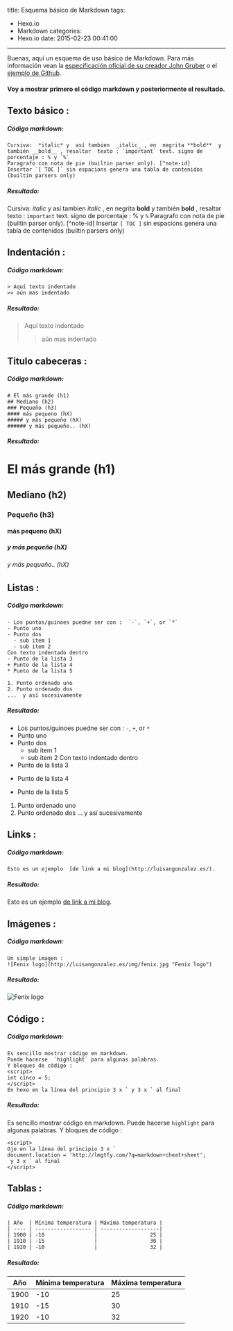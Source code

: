 title: Esquema básico de Markdown
tags:
  - Hexo.io
  - Markdown
categories:
  - Hexo.io
date: 2015-02-23 00:41:00
---
Buenas, aquí un esquema de uso básico de Markdown. Para más información vean la [especificación oficial de su creador John Gruber](http://daringfireball.net/projects/markdown/) o el [ejemplo de Github](https://help.github.com/articles/github-flavored-markdown/).

> 
#### Voy a mostrar primero el código markdown y posteriormente el resultado.

> 
> 
## Texto básico :

##### Código markdown:
```
Cursiva:  *italic* y  así tambien  _italic_ , en  negrita **bold**  y también __bold__ , resaltar  texto : `important` text. signo de porcentaje : % y `%`
Paragrafo con nota de pie (builtin parser only). [^note-id]
Insertar `[ TOC ]` sin espacions genera una tabla de contenidos (builtin parsers only)

```
##### Resultado:

Cursiva:  *italic* y  así tambien  _italic_ , en  negrita **bold**  y también __bold__ , resaltar  texto : `important` text. signo de porcentaje : % y `%`
Paragrafo con nota de pie (builtin parser only). [^note-id]
Insertar `[ TOC ]` sin espacions genera una tabla de contenidos (builtin parsers only)



> 
> 
## Indentación :

##### Código markdown:

```
> Aquí texto indentado
>> aún mas indentado

```

##### Resultado:

> Aquí texto indentado
>> aún mas indentado



> 
> 
## Titulo cabeceras :

##### Código markdown:
```
# El más grande (h1)
## Mediano (h2)
### Pequeño (h3)
#### más pequeno (hX)
##### y más pequeño (hX)
###### y más pequeño.. (hX)
```
##### Resultado:

# El más grande (h1)
## Mediano (h2)
### Pequeño (h3)
#### más pequeno (hX)
##### y más pequeño (hX)
###### y más pequeño.. (hX)


> 
> 
## Listas :

##### Código markdown:
```
- Los puntos/guinoes puedne ser con :  `-`, `+`, or `*`
- Punto uno
- Punto dos 
  - sub item 1
  - sub item 2
Con texto indentado dentro
- Punto de la lista 3
+ Punto de la lista 4
* Punto de la lista 5

1. Punto ordenado uno
2. Punto ordenado dos
...  y así sucesivamente

```
##### Resultado:

- Los puntos/guinoes puedne ser con :  `-`, `+`, or `*`
- Punto uno
- Punto dos 
  - sub item 1
  - sub item 2
Con texto indentado dentro
- Punto de la lista 3
+ Punto de la lista 4
* Punto de la lista 5

1. Punto ordenado uno
2. Punto ordenado dos
...  y así sucesivamente

> 
> 
## Links :

##### Código markdown:
```
Esto es un ejemplo  [de link a mi blog](http://luisangonzalez.es/).
```
##### Resultado:


Esto es un ejemplo  [de link a mi blog](http://luisangonzalez.es/).

> 
> 
## Imágenes :

##### Código markdown:
```
Un simple imagen :
![Fenix logo](http://luisangonzalez.es/img/fenix.jpg "Fenix logo")
```
##### Resultado:

![Fenix logo](http://luisangonzalez.es/img/fenix.jpg "Fenix logo")

> 
> 
## Código :

##### Código markdown:
```
Es sencillo mostrar código en markdown.
Puede hacerse  `highlight` para algunas palabras.
Y bloques de código :
<script>
int cinco = 5;
</script>
En hexo en la línea del principio 3 x ` y 3 x ` al final

```

>
>
##### Resultado:

Es sencillo mostrar código en markdown.
Puede hacerse  `highlight` para algunas palabras.
Y bloques de código :

```
<script>
Ojo en la línea del principio 3 x ` 
document.location = 'http://lmgtfy.com/?q=markdown+cheat+sheet';
 y 3 x ` al final 
</script>
```

> 
> 
## Tablas :

##### Código markdown:
```
| Año  | Mínima temperatura | Máxima temperatura |
| ---- | ------------------ | -------------------|
| 1900 | -10 				|				  25 |
| 1910 | -15 				|                 30 |
| 1920 | -10 				|			      32 |
```
##### Resultado:

| Año  | Mínima temperatura | Máxima temperatura |
| ---- | ------------------ | -------------------|
| 1900 | -10 				|				  25 |
| 1910 | -15 				|                 30 |
| 1920 | -10 				|			      32 |
